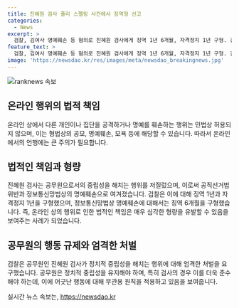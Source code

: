 ```yaml
---
title: 진혜원 검사 쥴리 스펠링 사건에서 징역형 선고
categories:
  - News
excerpt: >
  검찰, 김여사 명예훼손 등 혐의로 진혜원 검사에게 징역 1년 6개월, 자격정지 1년 구형. 진 검사는 SNS를 통해 특정 정당 후보를 비난하고, 김여사를 조롱하며 선거운동을 했다는 혐의. 검찰은 진 검사의 정치적 중립 의무를 위반하고, SNS를 통해 선거운동을 한 점을 지적하며, 국가공무원법·공직선거법 위반 등으로 형량을 요구했다. 진 검사는 이에 대해 SNS로 의견을 표현하는 것이 범죄가 아니라고 주장했다. 추가로 김 여사를 훼손한 혐의도 받고 있으며, 해당 게시물에 대한 해명으로 특이한 주장을 펼치고 있다.
feature_text: >
  검찰, 김여사 명예훼손 등 혐의로 진혜원 검사에게 징역 1년 6개월, 자격정지 1년 구형. 진 검사는 SNS를 통해 특정 정당 후보를 비난하고, 김여사를 조롱하며 선거운동을 했다는 혐의. 검찰은 진 검사의 정치적 중립 의무를 위반하고, SNS를 통해 선거운동을 한 점을 지적하며, 국가공무원법·공직선거법 위반 등으로 형량을 요구했다. 진 검사는 이에 대해 SNS로 의견을 표현하는 것이 범죄가 아니라고 주장했다. 추가로 김 여사를 훼손한 혐의도 받고 있으며, 해당 게시물에 대한 해명으로 특이한 주장을 펼치고 있다.
image: 'https://newsdao.kr/res/images/meta/newsdao_breakingnews.jpg'
---
```


<p><img src="https://newsdao.kr/res/images/meta/newsdao_breakingnews.jpg" alt="ranknews 속보" /></p>

<h2 data-ke-size="size26">온라인 행위의 법적 책임</h2>

<p data-ke-size="size16">온라인 상에서 다른 개인이나 집단을 공격하거나 명예를 훼손하는 행위는 민법상 허용되지 않으며, 이는 형법상의 공모, 명예훼손, 모욕 등에 해당할 수 있습니다. 따라서 온라인에서의 언행에는 큰 주의가 필요합니다.</p>

<h2 data-ke-size="size26">법적인 책임과 형량</h2>

<p data-ke-size="size16">진혜원 검사는 공무원으로서의 중립성을 해치는 행위를 저질렀으며, 이로써 공직선거법 위반과 정보통신망법상의 명예훼손으로 여겨졌습니다. 검찰은 이에 대해 징역 1년과 자격정지 1년을 구형했으며, 정보통신망법상 명예훼손에 대해서는 징역 6개월을 구형했습니다. 즉, 온라인 상의 행위로 인한 법적인 책임은 매우 심각한 형량을 유발할 수 있음을 보여주는 사례가 되었습니다.</p>

<h2 data-ke-size="size26">공무원의 행동 규제와 엄격한 처벌</h2>

<p data-ke-size="size16">검찰은 공무원인 진혜원 검사가 정치적 중립성을 해치는 행위에 대해 엄격한 처벌을 요구했습니다. 공무원은 정치적 중립성을 유지해야 하며, 특히 검사의 경우 이를 더욱 준수해야 하는데, 이에 어긋난 행동에 대해 무관용 원칙을 적용하고 있음을 보여줍니다.</p>
실시간 뉴스 속보는, <a href="https://newsdao.kr" rel="dofollow">https://newsdao.kr</a>


